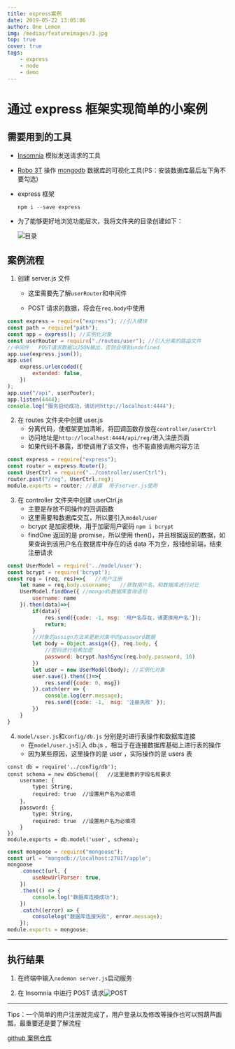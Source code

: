```yaml
---
title: express案例
date: 2019-05-22 13:05:06
author: One Lemon
img: /medias/featureimages/3.jpg
top: true
cover: true
tags: 
	- express
	- node 
	- demo
---
```


# 通过 express 框架实现简单的小案例

## 需要用到的工具

- [Insomnia](https://insomnia.rest/download/) 模拟发送请求的工具

- [Robo 3T](https://robomongo.org/download) 操作 [mongodb](https://www.mongodb.com/download-center/community) 数据库的可视化工具(PS：安装数据库最后左下角不要勾选)

- express 框架

  ```powershell
  npm i --save express
  ```

- 为了能够更好地浏览功能层次，我将文件夹的目录创建如下：

  ![目录](/medias/images/path.png)
  <!-- more -->

## 案例流程

1. 创建 server.js 文件

   - 这里需要先了解`userRouter`和中间件

   - POST 请求的数据，将会在`req.body`中使用

```js
const express = require("express"); //引入模块
const path = require("path");
const app = express(); //实例化对象
const userRouter = require("./routes/user"); //引入分离的路由文件
//中间件	POST请求数据以JSON输出，否则会得到undefined
app.use(express.json());
app.use(
	express.urlencoded({
		extended: false,
	})
);
app.use("/api", userPouter);
app.listen(4444);
console.log("服务启动成功，请访问http://localhost:4444");
```

2. 在 routes 文件夹中创建 user.js
   - 分离代码，使框架更加清晰，将回调函数存放在`controller/userCtrl`
   - 访问地址是`http://localhost:4444/api/reg/`进入注册页面
   - 如果代码不暴露，即使调用了该文件，也不能直接调用内容方法

```js
const express = require("express");
const router = express.Router();
const UserCtrl = require("../controller/userCtrl");
router.post("/reg", UserCtrl.reg);
module.exports = router; //暴露  用于server.js使用
```

3. 在 controller 文件夹中创建 userCtrl.js
   - 主要是存放不同操作的回调函数
   - 这里需要和数据库交互，所以要引入`model/user`
   - bcrypt 是加密模块，用于加密用户密码 `npm i bcrypt`
   - findOne 返回的是 promise，所以使用 then()，并且根据返回的数据，如果查询到该用户名在数据库中存在的话 data 不为空，报错给前端，结束注册请求

```js
const UserModel = require('../model/user');
const bcrypt = require('bcrypt');
const reg = (req, res)=>{	//用户注册
    let name = req.body.username;	//获取用户名，和数据库进行对比
    UserModel.findOne({	//mongodb数据库查询语句
        username: name
    }).then(data)=>{
        if(data){
            res.send({code: -1, msg: '用户名存在，请更换用户名'});
            return;
        }
        //对象的assign方法来更新对象中的password数据
     	let body = Object.assign({}, req.body, {
            //密码进行哈希加密
            password: bcrypt.hashSync(req.body.password, 10)
        })
        let user = new UserModel(body);	//实例化对象
        user.save().then(()=>{
            res.send({code: 0, msg})
        }).catch(err => {
            console.log(err.message);
            res.send({code: -1,  msg: '注册失败' });
        })
    }
}
```

4. `model/user.js`和`config/db.js` 分别是对进行表操作和数据库连接
   - 在`model/user.js`引入 db.js ，相当于在连接数据库基础上进行表的操作
   - 因为某些原因，这里操作的是 user ，实际操作的是 users 表

```JS
const db = require('../config/db');
const schema = new dbSchema({	//这里是表的字段名和要求
    username: {
        type: String,
        required: true	//设置用户名为必填项
    }，
    password: {
        type: String,
        required: true	//设置用户名为必填项
	}
})
module.exports = db.model('user', schema);
```

```js
const mongoose = require("mongoose");
const url = "mongodb://localhost:27017/apple";
mongoose
	.connect(url, {
		useNewUrlParser: true,
	})
	.then(() => {
		console.log("数据库连接成功");
	})
	.catch((error) => {
		consolelog("数据库连接失败", error.message);
	});
module.exports = mongoose;
```

---

## 执行结果

1. 在终端中输入`nodemon server.js`启动服务

2. 在 Insomnia 中进行 POST 请求![POST](/medias/images/POST.png)

---

Tips：一个简单的用户注册就完成了，用户登录以及修改等操作也可以照葫芦画瓢，最重要还是要了解流程

[github 案例仓库](https://github.com/One-Lemon/express-demo)
